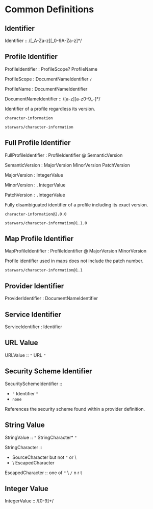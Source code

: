 # Common Definitions

## Identifier

Identifier :: /[_A-Za-z][_0-9A-Za-z]*/

## Profile Identifier

ProfileIdentifier : ProfileScope? ProfileName

ProfileScope : DocumentNameIdentifier `/`

ProfileName : DocumentNameIdentifier

DocumentNameIdentifier :: /[a-z][a-z0-9_-]*/

Identifier of a profile regardless its version.

```example
character-information
```

```example
starwars/character-information
```

## Full Profile Identifier

FullProfileIdentifier : ProfileIdentifier @ SemanticVersion

SemanticVersion : MajorVersion MinorVersion PatchVersion

MajorVersion : IntegerValue

MinorVersion : `.`IntegerValue

PatchVersion : `.`IntegerValue

Fully disambiguated identifier of a profile including its exact version.

```example
character-information@2.0.0
```

```example
starwars/character-information@1.1.0
```

## Map Profile Identifier

MapProfileIdentifier : ProfileIdentifier @ MajorVersion MinorVersion

Profile identifier used in maps does not include the patch number.

```example
starwars/character-information@1.1
```

## Provider Identifier

ProviderIdentifier : DocumentNameIdentifier

## Service Identifier

ServiceIdentifier : Identifier

## URL Value

URLValue :: `"` URL `"`

## Security Scheme Identifier

SecuritySchemeIdentifier ::

- `"` Identifier `"`
- `none`

References the security scheme found within a provider definition.

## String Value

StringValue :: `"` StringCharacter* `"`

StringCharacter ::
  - SourceCharacter but not `"` or \
  - \ EscapedCharacter

EscapedCharacter :: one of `"` \ `/` n r t

## Integer Value

IntegerValue :: /[0-9]+/
